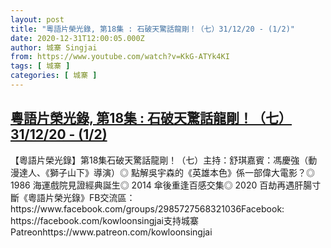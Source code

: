 ```yaml
---
layout: post
title: "粵語片榮光錄, 第18集 : 石破天驚話龍剛！（七）31/12/20 - (1/2)"
date: 2020-12-31T12:00:05.000Z
author: 城寨 Singjai
from: https://www.youtube.com/watch?v=KkG-ATYk4KI
tags: [ 城寨 ]
categories: [ 城寨 ]
---
```

<!--1609416005000-->
[粵語片榮光錄, 第18集 : 石破天驚話龍剛！（七）31/12/20 - (1/2)](https://www.youtube.com/watch?v=KkG-ATYk4KI)
------

<div>
【粵語片榮光錄】第18集石破天驚話龍剛！（七）主持：舒琪嘉賓：馮慶強（動漫達人、《獅子山下》導演）◎ 點解吳宇森的《英雄本色》係一部偉大電影？◎ 1986 海運戲院見證經典誕生◎ 2014 傘後重逢百感交集◎ 2020 百劫再遇肝腸寸斷《粵語片榮光錄》FB交流區：https://www.facebook.com/groups/2985727568321036Facebook: https://facebook.com/kowloonsingjai支持城寨Patreonhttps://www.patreon.com/kowloonsingjai
</div>
